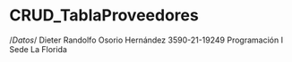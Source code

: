 # CRUD_TablaProveedores
/*Datos*/
Dieter Randolfo Osorio Hernández
3590-21-19249
Programación I
Sede La Florida
